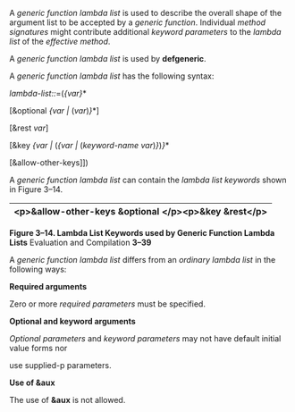  

A *generic function lambda list* is used to describe the overall shape of the argument list to be accepted by a *generic function*. Individual *method signatures* might contribute additional *keyword parameters* to the *lambda list* of the *effective method*. 

A *generic function lambda list* is used by **defgeneric**. 

A *generic function lambda list* has the following syntax: 

*lambda-list::*=(*&#123;var&#125;*\* 

[&optional *&#123;var |* (*var*)*&#125;*\*] 

[&rest *var*] 

[&key *&#123;var |* (*&#123;var |* (*keyword-name var*)*&#125;*)*&#125;*\* 

[&allow-other-keys]]) 

A *generic function lambda list* can contain the *lambda list keywords* shown in Figure 3–14. 

|&#60;p&#62;**&allow-other-keys &optional** &#60;/p&#62;&#60;p&#62;**&key &rest**&#60;/p&#62;|
| :- |


**Figure 3–14. Lambda List Keywords used by Generic Function Lambda Lists** Evaluation and Compilation **3–39**





A *generic function lambda list* differs from an *ordinary lambda list* in the following ways: 

**Required arguments** 

Zero or more *required parameters* must be specified. 

**Optional and keyword arguments** 

*Optional parameters* and *keyword parameters* may not have default initial value forms nor 

use supplied-p parameters. 

**Use of &aux** 

The use of **&aux** is not allowed. 

